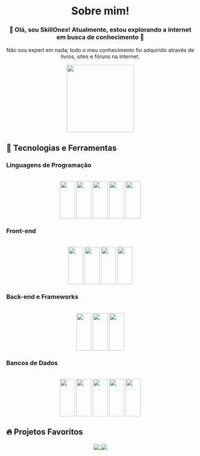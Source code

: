 <h1 align="center">Sobre mim!</h1>
<h3 align="center">🚀 Olá, sou SkillOnex! Atualmente, estou explorando a internet em busca de conhecimento 🚀</h3>
<p align="center">Não sou expert em nada; todo o meu conhecimento foi adquirido através de livros, sites e fóruns na internet.</p>

<div align="center">
  <a href="https://github.com/SkillOnex">
<!--     <img align="center" height="180em" src="https://github-readme-stats.vercel.app/api?username=SkillOnex&show_icons=true&theme=dark&include_all_commits=true&count_private=true"/> -->
    <img align="center" height="180em" src="https://github-readme-stats.vercel.app/api/top-langs/?username=SkillOnex&layout=compact&langs_count=7&theme=dark&count_private=false"/>
  </a>
</div>

## 🚀 Tecnologias e Ferramentas

### Linguagens de Programação
<div align="center" style="display: inline_block"><br>
  <img align="center" height="100" width="40" src="https://cdn.jsdelivr.net/gh/devicons/devicon/icons/javascript/javascript-original.svg" />
  <img align="center" height="100" width="40" src="https://cdn.jsdelivr.net/gh/devicons/devicon/icons/python/python-original.svg" />
  <img align="center" height="100" width="40" src="https://icongr.am/devicon/php-original.svg?size=128&color=ffffff" />
  <img align="center" height="100" width="40" src="https://icongr.am/devicon/csharp-original.svg?size=128&color=currentColor" />
  <img align="center" height="100" width="40" src="https://cdn.jsdelivr.net/gh/devicons/devicon/icons/lua/lua-original.svg" />
</div>

### Front-end
<div align="center" style="display: inline_block"><br>
  <img align="center" height="100" width="40" src="https://cdn.jsdelivr.net/gh/devicons/devicon/icons/html5/html5-original-wordmark.svg" />
  <img align="center" height="100" width="40" src="https://cdn.jsdelivr.net/gh/devicons/devicon/icons/css3/css3-original-wordmark.svg" />
  <img align="center" height="100" width="40" src="https://cdn.jsdelivr.net/gh/devicons/devicon@latest/icons/bootstrap/bootstrap-original-wordmark.svg" />
  <img align="center" height="100" width="40" src="https://cdn.jsdelivr.net/gh/devicons/devicon@latest/icons/tailwindcss/tailwindcss-original.svg" />
</div>

### Back-end e Frameworks
<div align="center" style="display: inline_block"><br>
  <img align="center" height="100" width="40" src="https://cdn.jsdelivr.net/gh/devicons/devicon/icons/codeigniter/codeigniter-plain.svg" />
  <img align="center" height="100" width="40" src="https://cdn.jsdelivr.net/gh/devicons/devicon@latest/icons/react/react-original-wordmark.svg" />
  <img align="center" height="100" width="40" src="https://icongr.am/devicon/laravel-plain-wordmark.svg?size=128&color=cc0f0f" />
</div>

### Bancos de Dados
<div align="center" style="display: inline_block"><br>
  <img align="center" height="100" width="40" src="https://cdn.jsdelivr.net/gh/devicons/devicon/icons/sqlite/sqlite-original.svg" />
  <img align="center" height="100" width="40" src="https://icongr.am/devicon/mongodb-original.svg?size=128&color=ff4747" />
  <img align="center" height="100" width="40" src="https://cdn.jsdelivr.net/gh/devicons/devicon/icons/mysql/mysql-original-wordmark.svg" />
  <img align="center" height="100" width="40" src="https://cdn.jsdelivr.net/gh/devicons/devicon/icons/microsoftsqlserver/microsoftsqlserver-plain-wordmark.svg" />
  <img align="center" height="100" width="40" src="https://icongr.am/devicon/postgresql-original-wordmark.svg?size=128&color=ffffff" />
</div>

## 🔥 Projetos Favoritos
<div align="center" style="display: inline_block">
  <a href="https://github.com/SkillOnex/API-REST">
    <img align="center" src="https://github-readme-stats.vercel.app/api/pin/?username=SkillOnex&repo=API-REST&theme=react&hide_border=true" />
  </a>
  <a href="https://github.com/SkillOnex/Meu-Ponto">
    <img align="center" src="https://github-readme-stats.vercel.app/api/pin/?username=SkillOnex&repo=Meu-Ponto&theme=react&hide_border=true" />
  </a>
</div>

